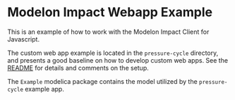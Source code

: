 # Modelon Impact Webapp Example

This is an example of how to work with the Modelon Impact Client for Javascript.

The custom web app example is located in the `pressure-cycle` directory, and presents a good baseline
on how to develop custom web apps. See the [README](./pressure-cycle/README.md) for details and comments on the setup.

The `Example` modelica package contains the model utilized by the `pressure-cycle` example app.

